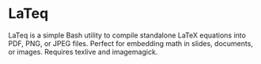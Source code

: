 # LaTeq
LaTeq is a simple Bash utility to compile standalone LaTeX equations into PDF, PNG, or JPEG files. Perfect for embedding math in slides, documents, or images. Requires texlive and imagemagick.

